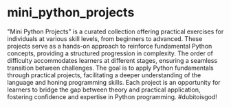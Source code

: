 # mini_python_projects
"Mini Python Projects" is a curated collection offering practical exercises for individuals at various skill levels, from beginners to advanced. These projects serve as a hands-on approach to reinforce fundamental Python concepts, providing a structured progression in complexity. The order of difficulty accommodates learners at different stages, ensuring a seamless transition between challenges. The goal is to apply Python fundamentals through practical projects, facilitating a deeper understanding of the language and honing programming skills. Each project is an opportunity for learners to bridge the gap between theory and practical application, fostering confidence and expertise in Python programming. #dubitoisgod!

